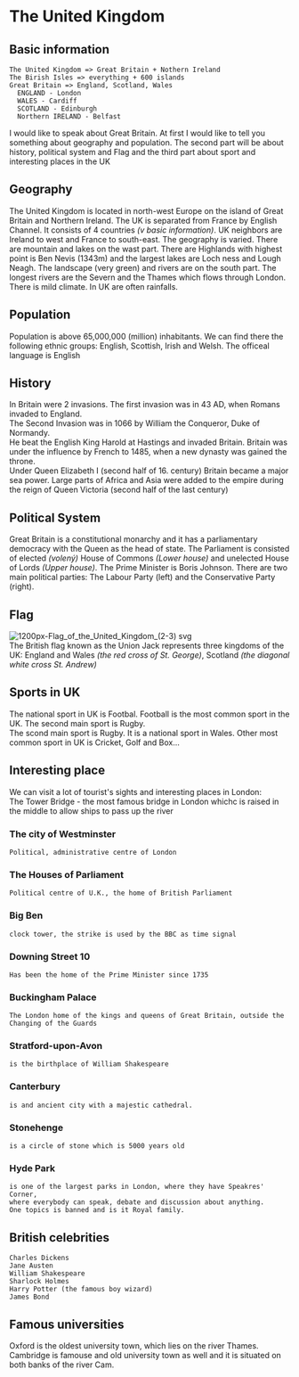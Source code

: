 # The United Kingdom
## Basic information
    The United Kingdom => Great Britain + Nothern Ireland
    The Birish Isles => everything + 600 islands
    Great Britain => England, Scotland, Wales
      ENGLAND - London 
      WALES - Cardiff 
      SCOTLAND - Edinburgh 
      Northern IRELAND - Belfast
    
   I would like to speak about Great Britain. At first I would like to tell you something about geography and population. The second part will be about history, political system and Flag and the third part about sport and interesting places in the UK

## Geography
  The United Kingdom is located in north-west Europe on the island of Great Britain and Northern Ireland. The UK is separated from France by English Channel. It consists of 4 countries *(v basic information)*. UK neighbors are Ireland to west and France to south-east. The geography is varied. There are mountain and lakes on the wast part. There are Highlands with highest point is Ben Nevis (1343m) and the largest lakes are Loch ness and Lough Neagh. The landscape (very green) and rivers are on the south part. The longest rivers are the Severn and the Thames which flows through London. There is mild climate. In UK are often rainfalls.

## Population
Population is above 65,000,000 (million) inhabitants. We can find there the following ethnic groups: English, Scottish, Irish and Welsh. The officeal language is English

## History
In Britain were 2 invasions. The first invasion was in 43 AD, when Romans invaded to England. <br>
The Second Invasion was in 1066 by William the Conqueror, Duke of Normandy.<br>
He beat the English King Harold at Hastings and invaded Britain. Britain was under the influence by French to 1485, when a new dynasty was gained the throne.<br>
Under Queen Elizabeth I (second half of 16. century) Britain became a major sea power. Large parts of Africa and Asia were added to the empire during the reign of Queen Victoria (second half of the last century)

## Political System
Great Britain is a constitutional monarchy and it has a parliamentary democracy with the Queen as the head of state. The Parliament is consisted of elected *(volený)* House of Commons *(Lower house)* and unelected House of Lords *(Upper house)*. The Prime Minister is Boris Johnson. There are two main political parties: The Labour Party (left) and the Conservative Party (right).

## Flag
![1200px-Flag_of_the_United_Kingdom_(2-3) svg](https://user-images.githubusercontent.com/56117532/167444819-2af51884-2c58-462f-a203-54b245120718.png) <br>
The British flag known as the Union Jack represents three kingdoms of the UK: England and Wales *(the red cross of St. George)*, Scotland *(the diagonal white cross St. Andrew)*

## Sports in UK
The national sport in UK is Footbal. Football is the most common sport in the UK. The second main sport is Rugby. <br>
The scond main sport is Rugby. It is a national sport in Wales. Other most common sport in UK is Cricket, Golf and Box...

## Interesting place
We can visit a lot of tourist's sights and interesting places in London: <br>
The Tower Bridge - the most famous bridge in London whichc is raised in the middle to allow ships to pass up the river

### The city of Westminster
    Political, administrative centre of London
### The Houses of Parliament
    Political centre of U.K., the home of British Parliament  
### Big Ben
    clock tower, the strike is used by the BBC as time signal
### Downing Street 10
    Has been the home of the Prime Minister since 1735
### Buckingham Palace
    The London home of the kings and queens of Great Britain, outside the Changing of the Guards
### Stratford-upon-Avon
    is the birthplace of William Shakespeare
### Canterbury
    is and ancient city with a majestic cathedral.
### Stonehenge
    is a circle of stone which is 5000 years old
### Hyde Park
    is one of the largest parks in London, where they have Speakres' Corner, 
    where everybody can speak, debate and discussion about anything. 
    One topics is banned and is it Royal family.
    
## British celebrities
    Charles Dickens
    Jane Austen
    William Shakespeare
    Sharlock Holmes
    Harry Potter (the famous boy wizard)
    James Bond
 ## Famous universities
   Oxford is the oldest university town, which lies on the river Thames.
   Cambridge is famouse and old university town as well and it is situated on both banks of the river Cam.
    
    
